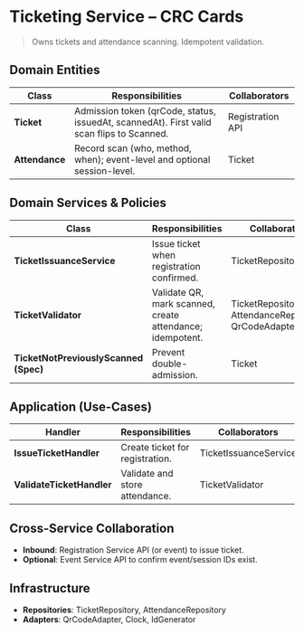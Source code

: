 # Ticketing Service – CRC Cards

> Owns tickets and attendance scanning. Idempotent validation.

## Domain Entities
| Class | Responsibilities | Collaborators |
|------|-------------------|---------------|
| **Ticket** | Admission token (qrCode, status, issuedAt, scannedAt). First valid scan flips to Scanned. | Registration API |
| **Attendance** | Record scan (who, method, when); event-level and optional session-level. | Ticket |

## Domain Services & Policies
| Class | Responsibilities | Collaborators |
|------|-------------------|---------------|
| **TicketIssuanceService** | Issue ticket when registration confirmed. | TicketRepository |
| **TicketValidator** | Validate QR, mark scanned, create attendance; idempotent. | TicketRepository, AttendanceRepository, QrCodeAdapter |
| **TicketNotPreviouslyScanned (Spec)** | Prevent double-admission. | Ticket |

## Application (Use-Cases)
| Handler | Responsibilities | Collaborators |
|--------|-------------------|---------------|
| **IssueTicketHandler** | Create ticket for registration. | TicketIssuanceService |
| **ValidateTicketHandler** | Validate and store attendance. | TicketValidator |

## Cross-Service Collaboration
- **Inbound**: Registration Service API (or event) to issue ticket.  
- **Optional**: Event Service API to confirm event/session IDs exist.

## Infrastructure
- **Repositories**: TicketRepository, AttendanceRepository  
- **Adapters**: QrCodeAdapter, Clock, IdGenerator
